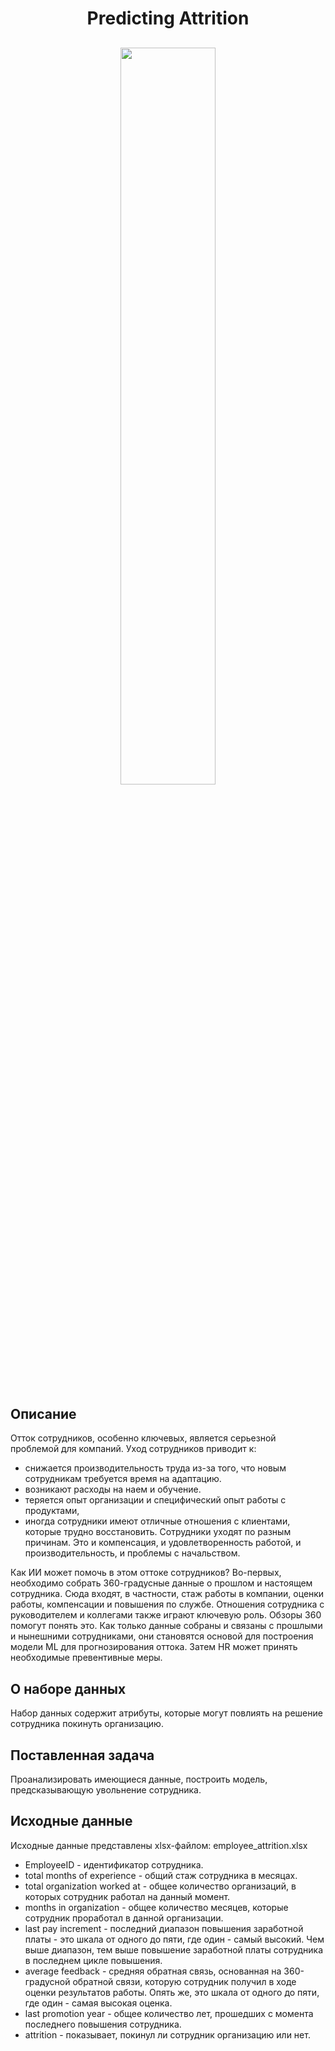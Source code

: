 
<h1 align="center">Predicting Attrition</h1>
<h2 align="center">
<img src="https://storage.yandexcloud.net/incrussia-prod/wp-content/uploads/2017/07/incover.jpg" width="55%" >  


## Описание
Отток сотрудников, особенно ключевых, является серьезной проблемой для компаний. Уход сотрудников приводит к:
* снижается производительность труда из-за того, что новым сотрудникам требуется время на адаптацию.
* возникают расходы на наем и обучение. 
* теряется опыт организации и специфический опыт работы с продуктами, 
* иногда сотрудники имеют отличные отношения с клиентами, которые трудно восстановить. 
Сотрудники уходят по разным причинам.
Это и компенсация, и удовлетворенность работой, и производительность, и проблемы с начальством.

Как ИИ может помочь в этом оттоке сотрудников?
Во-первых, необходимо собрать 360-градусные данные о прошлом и настоящем сотрудника. Сюда входят, в частности, стаж работы в компании, оценки работы, компенсации и повышения по службе. Отношения сотрудника с руководителем и коллегами также играют ключевую роль. Обзоры 360 помогут понять это. Как только данные собраны и связаны с прошлыми и нынешними сотрудниками, они становятся основой для построения модели ML для прогнозирования оттока. Затем HR может принять необходимые превентивные меры.
 
## О наборе данных
Набор данных содержит атрибуты, которые могут повлиять на решение сотрудника покинуть организацию.
 
## Поставленная задача
Проанализировать имеющиеся данные, построить модель, предсказывающую увольнение сотрудника.


## Исходные данные
 Исходные данные представлены xlsx-файлом: employee_attrition.xlsx
 
*   EmployeeID - идентификатор сотрудника.
*   total months of experience - общий стаж сотрудника в месяцах.
*   total organization worked at - общее количество организаций, в которых сотрудник работал на данный момент.
*   months in organization - общее количество месяцев, которые сотрудник проработал в данной организации.
*   last pay increment - последний диапазон повышения заработной платы - это шкала от одного до пяти, где один - самый высокий. Чем выше диапазон, тем выше повышение заработной платы сотрудника в последнем цикле повышения.
*   average feedback - средняя обратная связь, основанная на 360-градусной обратной связи, которую сотрудник получил в ходе оценки результатов работы. Опять же, это шкала от одного до пяти, где один - самая высокая оценка.
*   last promotion year - общее количество лет, прошедших с момента последнего повышения сотрудника.
*   attrition - показывает, покинул ли сотрудник организацию или нет.

 
